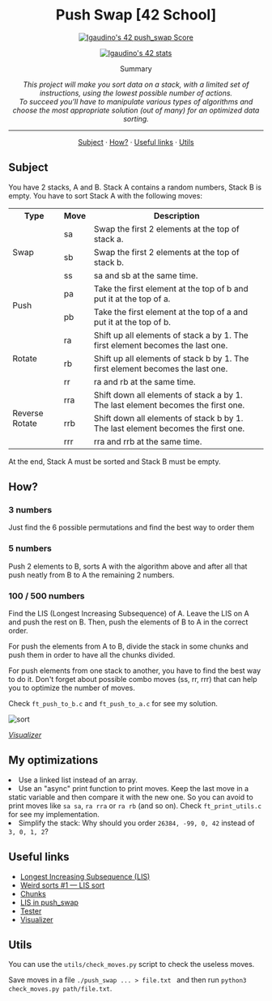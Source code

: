 <h1 align="center">Push Swap [42 School]</h1>

<p align="center">
	<a href="https://github.com/JaeSeoKim/badge42"><img src="https://badge42.vercel.app/api/v2/cld6lomfp00250fl5aqiuznp2/project/3099374" alt="lgaudino's 42 push_swap Score" /></a>
</p>

<p align="center">
	<a href="https://github.com/JaeSeoKim/badge42"><img src="https://badge42.vercel.app/api/v2/cld6lomfp00250fl5aqiuznp2/stats?cursusId=21&coalitionId=124" alt="lgaudino's 42 stats" /></a>
</p>

<p align="center">Summary</p>

<p align="center">
	<i>
	This project will make you sort data on a stack, with a limited set of instructions, using
	the lowest possible number of actions. <br>To succeed you’ll have to manipulate various
	types of algorithms and choose the most appropriate solution (out of many) for an
	optimized data sorting.
</i>
</p>

<hr>

<p align="center">
	<a href="#subject">Subject</a>
	·
	<a href="#how">How?</a>
	·
	<a href="#useful-links">Useful links</a>
	·
	<a href="#utils">Utils</a>
</p>

## Subject

<p>
	You have 2 stacks, A and B.
	Stack A contains a random numbers, Stack B is empty.
	You have to sort Stack A with the following moves:
</p>

<table>
	<tr>
		<th>Type</th>
		<th>Move</th>
		<th>Description</th>
	</tr>
	<tr>
		<td rowspan="3">Swap</td>
		<td>sa</td>
		<td>Swap the first 2 elements at the top of stack a.</td>
	</tr>
	<tr>
		<td>sb</td>
		<td>Swap the first 2 elements at the top of stack b.</td>
	</tr>
	<tr>
		<td>ss</td>
		<td>sa and sb at the same time.</td>
	</tr>
	<tr>
		<td rowspan="2">Push</td>
		<td>pa</td>
		<td>Take the first element at the top of b and put it at the top of a.</td>
	</tr>
	<tr>
		<td>pb</td>
		<td>Take the first element at the top of a and put it at the top of b.</td>
	</tr>
	<tr>
		<td rowspan="3">Rotate</td>
		<td>ra</td>
		<td>Shift up all elements of stack a by 1. The first element becomes the last one.</td>
	</tr>
	<tr>
		<td>rb</td>
		<td>Shift up all elements of stack b by 1. The first element becomes the last one.</td>
	</tr>
	<tr>
		<td>rr</td>
		<td>ra and rb at the same time.</td>
	</tr>
	<tr>
		<td rowspan="3">
		Reverse Rotate
		</td>
		<td>rra</td>
		<td>Shift down all elements of stack a by 1. The last element becomes the first one.</td>
	</tr>
	<tr>
		<td>rrb</td>
		<td>Shift down all elements of stack b by 1. The last element becomes the first one.</td>
	</tr>
	<tr>
		<td>rrr</td>
		<td>rra and rrb at the same time.</td>
	</tr>
</table>

<p>
	At the end, Stack A must be sorted and Stack B must be empty.
</p>

## How?

<h3> 3 numbers </h3>
<p> Just find the 6 possible permutations and find the best way to order them</p>

<h3> 5 numbers </h3>
<p> Push 2 elements to B, sorts A with the algorithm above and after all that push neatly from B to A the remaining 2 numbers.</p>

<h3> 100 / 500 numbers </h3>
<p> Find the LIS (Longest Increasing Subsequence) of A. Leave the LIS on A and push the rest on B. Then, push the elements of B to A in the correct order. </p>

<p> 
For push the elements from A to B, divide the stack in some chunks and push them in order to have all the chunks divided.
</p>

<p> 
For push elements from one stack to another, you have to find the best way to do it. Don't forget about possible combo moves (ss, rr, rrr) that can help you to optimize the number of moves. 

Check ```ft_push_to_b.c``` and ```ft_push_to_a.c``` for see my solution.
</p>

<img src="sort.gif" alt="sort">
<p><i><a href="https://github.com/o-reo/push_swap_visualizer">Visualizer</a></i></p>

## My optimizations

<lu>
	<li>
	Use a linked list instead of an array.
	</li>
	<li>
	Use an "async" print function to print moves.
	Keep the last move in a static variable and then compare it with the new one.
	So you can avoid to print moves like <code>sa sa</code>, <code>ra rra</code> or <code>ra rb</code> (and so on).
	Check <code>ft_print_utils.c</code> for see my implementation.
	</li>
	<li>
	Simplify the stack: Why should you order
	<code>26384, -99, 0, 42</code> instead of <code>3, 0, 1, 2</code>?
	</li>
</lu>

## Useful links

<ul>
	<li>
	<a href="https://www.geeksforgeeks.org/longest-increasing-subsequence-dp-3/">Longest Increasing Subsequence (LIS)</a>
	</li>
	<li>
	<a href="https://codeforces.com/blog/entry/97703">Weird sorts #1 — LIS sort</a>
	</li>
	<li>
	<a href="https://medium.com/@jamierobertdawson/push-swap-the-least-amount-of-moves-with-two-stacks-d1e76a71789a">Chunks</a>
	</li>
	<li>
	<a href="https://github.com/sisittu99/push_swap/blob/master/README_EN.md">LIS in push_swap</a>
	</li>
	<li>
	<a href="https://github.com/LeoFu9487/push_swap_tester">Tester</a>
	</li>
	<li>
	<a href="https://github.com/o-reo/push_swap_visualizer">Visualizer</a>
	</li>
</ul>

## Utils

<p>
	You can use the <code>utils/check_moves.py</code> script to check the useless moves.
</p>
<p>
Save moves in a file <code>./push_swap ... > file.txt </code> and then run <code>python3 check_moves.py path/file.txt</code>.
</p>
